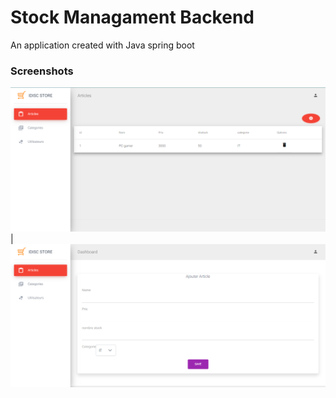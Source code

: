 # Stock Managament Backend 
An application created with Java spring boot

### Screenshots
![stock-management_backend - screenshot](screenshots/cap1.png) | ![Calculator - screenshot](screenshots/cap2.png)
